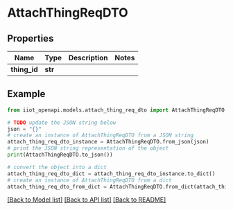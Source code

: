 # AttachThingReqDTO


## Properties

Name | Type | Description | Notes
------------ | ------------- | ------------- | -------------
**thing_id** | **str** |  | 

## Example

```python
from iiot_openapi.models.attach_thing_req_dto import AttachThingReqDTO

# TODO update the JSON string below
json = "{}"
# create an instance of AttachThingReqDTO from a JSON string
attach_thing_req_dto_instance = AttachThingReqDTO.from_json(json)
# print the JSON string representation of the object
print(AttachThingReqDTO.to_json())

# convert the object into a dict
attach_thing_req_dto_dict = attach_thing_req_dto_instance.to_dict()
# create an instance of AttachThingReqDTO from a dict
attach_thing_req_dto_from_dict = AttachThingReqDTO.from_dict(attach_thing_req_dto_dict)
```
[[Back to Model list]](../README.md#documentation-for-models) [[Back to API list]](../README.md#documentation-for-api-endpoints) [[Back to README]](../README.md)


